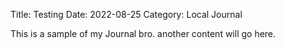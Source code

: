Title: Testing 
Date: 2022-08-25
Category: Local Journal


This is a sample of my Journal bro.
another content will go here.
